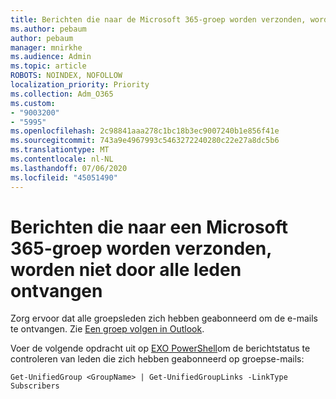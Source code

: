 ```yaml
---
title: Berichten die naar de Microsoft 365-groep worden verzonden, worden niet door alle leden ontvangen
ms.author: pebaum
author: pebaum
manager: mnirkhe
ms.audience: Admin
ms.topic: article
ROBOTS: NOINDEX, NOFOLLOW
localization_priority: Priority
ms.collection: Adm_O365
ms.custom:
- "9003200"
- "5995"
ms.openlocfilehash: 2c98841aaa278c1bc18b3ec9007240b1e856f41e
ms.sourcegitcommit: 743a9e4967993c5463272240280c22e27a8dc5b6
ms.translationtype: MT
ms.contentlocale: nl-NL
ms.lasthandoff: 07/06/2020
ms.locfileid: "45051490"
---
```

# <a name="messages-sent-to-a-microsoft-365-group-are-not-received-by-all-members"></a>Berichten die naar een Microsoft 365-groep worden verzonden, worden niet door alle leden ontvangen

Zorg ervoor dat alle groepsleden zich hebben geabonneerd om de e-mails te ontvangen. Zie [Een groep volgen in Outlook](https://support.microsoft.com/office/e147fc19-f548-4cd2-834f-80c6235b7c36).  

Voer de volgende opdracht uit op [EXO PowerShell](https://docs.microsoft.com/powershell/exchange/connect-to-exchange-online-powershell?view=exchange-ps)om de berichtstatus te controleren van leden die zich hebben geabonneerd op groepse-mails:

`Get-UnifiedGroup <GroupName> | Get-UnifiedGroupLinks -LinkType Subscribers`